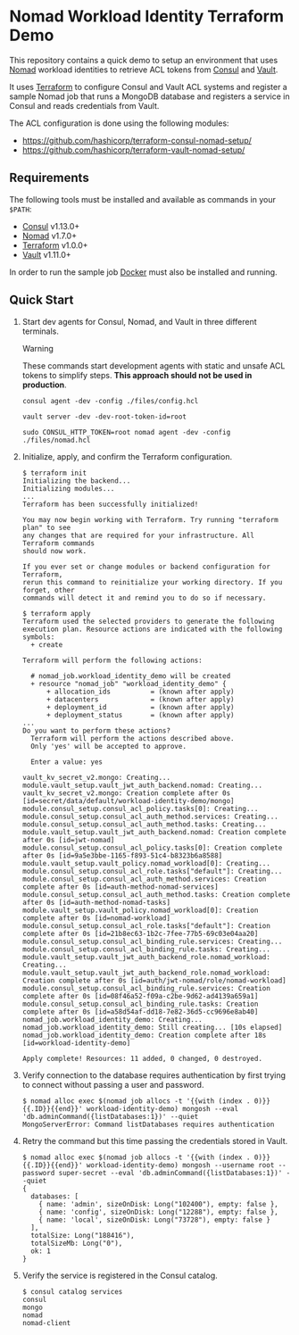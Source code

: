 # Nomad Workload Identity Terraform Demo

This repository contains a quick demo to setup an environment that uses
[Nomad](https://www.nomadproject.io/) workload identities to retrieve ACL
tokens from [Consul](https://www.consul.io/) and
[Vault](https://www.vaultproject.io/).

It uses [Terraform](https://www.terraform.io/) to configure Consul and Vault
ACL systems and register a sample Nomad job that runs a MongoDB database and
registers a service in Consul and reads credentials from Vault.

The ACL configuration is done using the following modules:

  * https://github.com/hashicorp/terraform-consul-nomad-setup/
  * https://github.com/hashicorp/terraform-vault-nomad-setup/

## Requirements

The following tools must be installed and available as commands in your
`$PATH`:

  * [Consul](https://releases.hashicorp.com/consul/) v1.13.0+
  * [Nomad](https://releases.hashicorp.com/nomad/) v1.7.0+
  * [Terraform](https://releases.hashicorp.com/terraform/) v1.0.0+
  * [Vault](https://releases.hashicorp.com/vault/) v1.11.0+

In order to run the sample job [Docker](https://www.docker.com/) must also be
installed and running.

## Quick Start

1. Start dev agents for Consul, Nomad, and Vault in three different terminals.

   > [!WARNING]
   > These commands start development agents with static and unsafe ACL tokens
   > to simplify steps. **This approach should not be used in production**.

   ```console
   consul agent -dev -config ./files/config.hcl
   ```

   ```console
   vault server -dev -dev-root-token-id=root
   ```

   ```console
   sudo CONSUL_HTTP_TOKEN=root nomad agent -dev -config ./files/nomad.hcl
   ```
2. Initialize, apply, and confirm the Terraform configuration.

   ```console
   $ terraform init
   Initializing the backend...
   Initializing modules...
   ...
   Terraform has been successfully initialized!

   You may now begin working with Terraform. Try running "terraform plan" to see
   any changes that are required for your infrastructure. All Terraform commands
   should now work.

   If you ever set or change modules or backend configuration for Terraform,
   rerun this command to reinitialize your working directory. If you forget, other
   commands will detect it and remind you to do so if necessary.
   ```

   ```console
   $ terraform apply
   Terraform used the selected providers to generate the following execution plan. Resource actions are indicated with the following symbols:
     + create

   Terraform will perform the following actions:

     # nomad_job.workload_identity_demo will be created
     + resource "nomad_job" "workload_identity_demo" {
         + allocation_ids          = (known after apply)
         + datacenters             = (known after apply)
         + deployment_id           = (known after apply)
         + deployment_status       = (known after apply)
   ...
   Do you want to perform these actions?
     Terraform will perform the actions described above.
     Only 'yes' will be accepted to approve.

     Enter a value: yes

   vault_kv_secret_v2.mongo: Creating...
   module.vault_setup.vault_jwt_auth_backend.nomad: Creating...
   vault_kv_secret_v2.mongo: Creation complete after 0s [id=secret/data/default/workload-identity-demo/mongo]
   module.consul_setup.consul_acl_policy.tasks[0]: Creating...
   module.consul_setup.consul_acl_auth_method.services: Creating...
   module.consul_setup.consul_acl_auth_method.tasks: Creating...
   module.vault_setup.vault_jwt_auth_backend.nomad: Creation complete after 0s [id=jwt-nomad]
   module.consul_setup.consul_acl_policy.tasks[0]: Creation complete after 0s [id=9a5e3bbe-1165-f893-51c4-b8323b6a8588]
   module.vault_setup.vault_policy.nomad_workload[0]: Creating...
   module.consul_setup.consul_acl_role.tasks["default"]: Creating...
   module.consul_setup.consul_acl_auth_method.services: Creation complete after 0s [id=auth-method-nomad-services]
   module.consul_setup.consul_acl_auth_method.tasks: Creation complete after 0s [id=auth-method-nomad-tasks]
   module.vault_setup.vault_policy.nomad_workload[0]: Creation complete after 0s [id=nomad-workload]
   module.consul_setup.consul_acl_role.tasks["default"]: Creation complete after 0s [id=21b8ec63-1b2c-7fee-77b5-69c03e04aa20]
   module.consul_setup.consul_acl_binding_rule.services: Creating...
   module.consul_setup.consul_acl_binding_rule.tasks: Creating...
   module.vault_setup.vault_jwt_auth_backend_role.nomad_workload: Creating...
   module.vault_setup.vault_jwt_auth_backend_role.nomad_workload: Creation complete after 0s [id=auth/jwt-nomad/role/nomad-workload]
   module.consul_setup.consul_acl_binding_rule.services: Creation complete after 0s [id=08f46a52-f09a-c2be-9d62-ad4139a659a1]
   module.consul_setup.consul_acl_binding_rule.tasks: Creation complete after 0s [id=a58d54af-dd18-7e82-36d5-cc9696e8ab40]
   nomad_job.workload_identity_demo: Creating...
   nomad_job.workload_identity_demo: Still creating... [10s elapsed]
   nomad_job.workload_identity_demo: Creation complete after 18s [id=workload-identity-demo]

   Apply complete! Resources: 11 added, 0 changed, 0 destroyed.
   ```
3. Verify connection to the database requires authentication by first trying to
   connect without passing a user and password.

   ```console
   $ nomad alloc exec $(nomad job allocs -t '{{with (index . 0)}}{{.ID}}{{end}}' workload-identity-demo) mongosh --eval 'db.adminCommand({listDatabases:1})' --quiet
   MongoServerError: Command listDatabases requires authentication
   ```
4. Retry the command but this time passing the credentials stored in Vault.

   ```console
   $ nomad alloc exec $(nomad job allocs -t '{{with (index . 0)}}{{.ID}}{{end}}' workload-identity-demo) mongosh --username root --password super-secret --eval 'db.adminCommand({listDatabases:1})' --quiet
   {
     databases: [
       { name: 'admin', sizeOnDisk: Long("102400"), empty: false },
       { name: 'config', sizeOnDisk: Long("12288"), empty: false },
       { name: 'local', sizeOnDisk: Long("73728"), empty: false }
     ],
     totalSize: Long("188416"),
     totalSizeMb: Long("0"),
     ok: 1
   }
   ```
5. Verify the service is registered in the Consul catalog.
   ```console
   $ consul catalog services
   consul
   mongo
   nomad
   nomad-client
   ```
